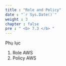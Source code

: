 ```yaml
---
title : "Role and Policy"
date : "`r Sys.Date()`"
weight : 3
chapter : false
pre : " <b> 7.3 </b> "
---
```


Phụ lục
1. Role AWS
2. Policy AWS